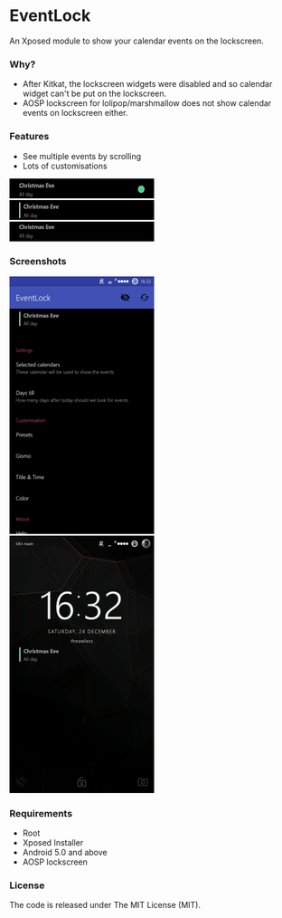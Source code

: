 # EventLock

An Xposed module to show your calendar events on the lockscreen.

### Why?

* After Kitkat, the lockscreen widgets were disabled and so calendar widget can't be put on the lockscreen.
* AOSP lockscreen for lolipop/marshmallow does not show calendar events on lockscreen either.

### Features

* See multiple events by scrolling
* Lots of customisations

<img src="/images/preset1.jpg" width="256" height="35"/>
<img src="/images/preset2.jpg" width="256" height="35"/>
<img src="/images/preset3.jpg" width="256" height="35"/>

### Screenshots

<img src="/images/mainscreen_preview.jpg" width="256" height="455"/>
<img src="/images/lockscreen2.jpg" width="256" height="455"/>

### Requirements

* Root
* Xposed Installer
* Android 5.0 and above
* AOSP lockscreen

### License

The code is released under The MIT License (MIT).

